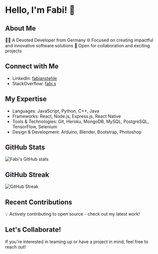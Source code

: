 # Hello, I'm Fabi! 👋

## About Me
👨‍💻 A Devoted Developer from Germany
🌐 Focused on creating impactful and innovative software solutions
🤝 Open for collaboration and exciting projects

## Connect with Me
- LinkedIn: [fabianstehle](https://www.linkedin.com/in/fabianstehle)
- StackOverflow: [fabi.s](https://stackoverflow.com/users/14813794/fabi-s)

## My Expertise
- Languages: JavaScript, Python, C++, Java
- Frameworks: React, Node.js, Express.js, React Native
- Tools & Technologies: Git, Heroku, MongoDB, MySQL, PostgreSQL, TensorFlow, Selenium
- Design & Development: Arduino, Blender, Bootstrap, Photoshop

## GitHub Stats
![Fabi's GitHub stats](https://github-readme-stats.vercel.app/api?username=ezzcodeezzlife&show_icons=true&theme=radical)

## GitHub Streak
![GitHub Streak](https://github-readme-streak-stats.herokuapp.com/?user=ezzcodeezzlife&theme=dark)

## Recent Contributions
💡 Actively contributing to open source - check out my latest work!

## Let's Collaborate!
If you're interested in teaming up or have a project in mind, feel free to reach out!
